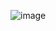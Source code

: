 ![image](https://github.com/MarcelleDev/sistema_crud_simples/assets/152077737/960f1c64-88be-40e7-868c-577007db3d15)
